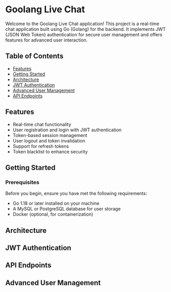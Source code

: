 # Goolang Live Chat

Welcome to the Goolang Live Chat application! This project is a real-time chat application built using Go (Golang) for the backend. It implements JWT (JSON Web Token) authentication for secure user management and offers features for advanced user interaction.

## Table of Contents

- [Features](#features)
- [Getting Started](#getting-started)
- [Architecture](#architecture)
- [JWT Authentication](#jwt-authentication)
- [Advanced User Management](#advanced-user-management)
- [API Endpoints](#api-endpoints)

## Features

- Real-time chat functionality
- User registration and login with JWT authentication
- Token-based session management
- User logout and token invalidation
- Support for refresh tokens
- Token blacklist to enhance security

## Getting Started

### Prerequisites

Before you begin, ensure you have met the following requirements:

- Go 1.18 or later installed on your machine
- A MySQL or PostgreSQL database for user storage
- Docker (optional, for containerization)

## Architecture

## JWT Authentication

## API Endpoints

## Advanced User Management